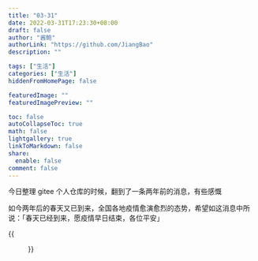 ```yaml
---
title: "03-31"
date: 2022-03-31T17:23:30+08:00
draft: false
author: "酱鲍"
authorLink: "https://github.com/JiangBao"
description: ""

tags: ["生活"]
categories: ["生活"]
hiddenFromHomePage: false

featuredImage: ""
featuredImagePreview: ""

toc: false
autoCollapseToc: true
math: false
lightgallery: true
linkToMarkdown: false
share:
  enable: false
comment: false
---
```


<!--more-->

今日整理 gitee 个人仓库的时候，翻到了一条两年前的消息，有些感慨

如今两年后的春天又已到来，全国各地疫情愈演愈烈的态势，希望如这消息中所说：「春天已经到来，愿疫情早日结束，各位平安」

{{<figure src="https://jiangbao-1258001083.cos.ap-shanghai.myqcloud.com/msg-from-2020.png" width="80%">}}
